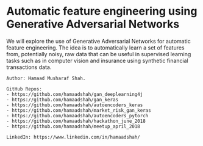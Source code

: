 # Automatic feature engineering using Generative Adversarial Networks
We will explore the use of Generative Adversarial Networks for automatic feature engineering. The idea is to automatically learn a set of features from, potentially noisy, raw data that can be useful in supervised learning tasks such as in computer vision and insurance using synthetic financial transactions data.

    Author: Hamaad Musharaf Shah.
    
    GitHub Repos:
    - https://github.com/hamaadshah/gan_deeplearning4j
    - https://github.com/hamaadshah/gan_keras
    - https://github.com/hamaadshah/autoencoders_keras
    - https://github.com/hamaadshah/market_risk_gan_keras
    - https://github.com/hamaadshah/autoencoders_pytorch
    - https://github.com/hamaadshah/hackathon_june_2018
    - https://github.com/hamaadshah/meetup_april_2018
    
    LinkedIn: https://www.linkedin.com/in/hamaadshah/
